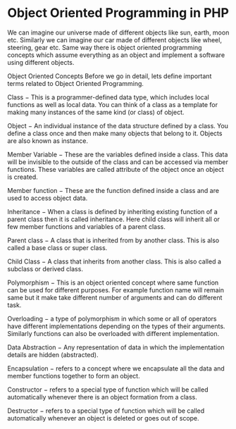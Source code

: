 # Object Oriented Programming in PHP

We can imagine our universe made of different objects like sun, earth, moon etc. Similarly we can imagine our car made of different objects like wheel, steering, gear etc. Same way there is object oriented programming concepts which assume everything as an object and implement a software using different objects.

Object Oriented Concepts
Before we go in detail, lets define important terms related to Object Oriented Programming.

Class − This is a programmer-defined data type, which includes local functions as well as local data. You can think of a class as a template for making many instances of the same kind (or class) of object.

Object − An individual instance of the data structure defined by a class. You define a class once and then make many objects that belong to it. Objects are also known as instance.

Member Variable − These are the variables defined inside a class. This data will be invisible to the outside of the class and can be accessed via member functions. These variables are called attribute of the object once an object is created.

Member function − These are the function defined inside a class and are used to access object data.

Inheritance − When a class is defined by inheriting existing function of a parent class then it is called inheritance. Here child class will inherit all or few member functions and variables of a parent class.

Parent class − A class that is inherited from by another class. This is also called a base class or super class.

Child Class − A class that inherits from another class. This is also called a subclass or derived class.

Polymorphism − This is an object oriented concept where same function can be used for different purposes. For example function name will remain same but it make take different number of arguments and can do different task.

Overloading − a type of polymorphism in which some or all of operators have different implementations depending on the types of their arguments. Similarly functions can also be overloaded with different implementation.

Data Abstraction − Any representation of data in which the implementation details are hidden (abstracted).

Encapsulation − refers to a concept where we encapsulate all the data and member functions together to form an object.

Constructor − refers to a special type of function which will be called automatically whenever there is an object formation from a class.

Destructor − refers to a special type of function which will be called automatically whenever an object is deleted or goes out of scope.
